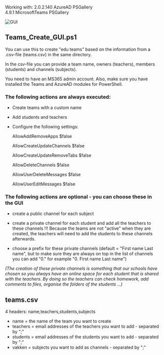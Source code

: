 Working with: 
2.0.2.140            AzureAD                             PSGallery            
4.9.1                MicrosoftTeams                      PSGallery            

![GUI](https://user-images.githubusercontent.com/113233490/208303660-ab4e8536-d2ed-4551-b997-c44eea87714e.PNG)


## Teams_Create_GUI.ps1
You can use this to create "edu teams" based on the information from a .csv-file (teams.csv) in the same directory.

In the csv-file you can provide a team name, owners (teachers), members (students) and channels (subjects). 

You need to have an MS365 admin account. Also, make sure you have installed the Teams and AzureAD modules for PowerShell.
    
### The following actions are always executed:
* Create teams with a custom name

* Add students and teachers

* Configure the following settings:
    
    AllowAddRemoveApps $false 
   
    AllowCreateUpdateChannels $false 
    
    AllowCreateUpdateRemoveTabs $false 
    
    AllowDeleteChannels $false 
    
    AllowUserDeleteMessages $false 
    
    AllowUserEditMessages $false
   
### The following actions are optional - you can choose these in the GUI

* create a public channel for each subject

* create a private channel for each student and add all the teachers to these channels
!!! Because the teams are not "active" when they are created, the teachers will need to add the students to these channels afterwards.

* choose a prefix for these private channels (default = "First name Last name", but to make sure they are always on top in the list of channels you can add "0." 
for example "0. First name Last name")
                
*(The creation of these private channels is something that our schools have chosen so you always have an online space for each student that is shared with the teachers. By doing so the teachers can check homework, add comments to files, organise the folders of the students ...)*

   
## teams.csv
  4 headers: name,teachers,students,subjects
  - name = the name of the team you want to create
  - teachers = email addresses of the teachers you want to add - separated by ";"
  - students = email addresses of the students you want to add - separated by ";"
  - vakken = subjects you want to add as channels - separated by ";"
    
